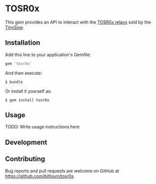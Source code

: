 # TOSR0x

This gem provides an API to interact with the [TOSR0x relays](http://www.tinyosshop.com/index.php?route=product/category&path=141_142) sold by the [TinySine](http://www.tinyosshop.com/).

## Installation

Add this line to your application's Gemfile:

```ruby
gem 'tosr0x'
```

And then execute:

    $ bundle

Or install it yourself as:

    $ gem install tosr0x

## Usage

TODO: Write usage instructions here

## Development

## Contributing

Bug reports and pull requests are welcome on GitHub at https://github.com/bithium/tosr0x.
